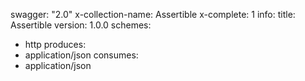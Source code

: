 swagger: "2.0"
x-collection-name: Assertible
x-complete: 1
info:
  title: Assertible
  version: 1.0.0
schemes:
- http
produces:
- application/json
consumes:
- application/json